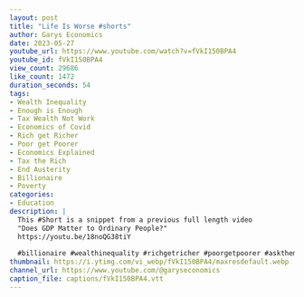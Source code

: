 ```yaml
---
layout: post
title: "Life Is Worse #shorts"
author: Garys Economics
date: 2023-05-27
youtube_url: https://www.youtube.com/watch?v=fVkI150BPA4
youtube_id: fVkI150BPA4
view_count: 29686
like_count: 1472
duration_seconds: 54
tags:
- Wealth Inequality
- Enough is Enough
- Tax Wealth Not Work
- Economics of Covid
- Rich get Richer
- Poor get Poorer
- Economics Explained
- Tax the Rich
- End Austerity
- Billionaire
- Poverty
categories:
- Education
description: |
  This #Short is a snippet from a previous full length video 
  "Does GDP Matter to Ordinary People?" 
  https://youtu.be/18noQG38tiY
  
  #billionaire #wealthinequality #richgetricher #poorgetpoorer #askthem   #enoughisenough #assets #governmentdebt #moneyisatoken #whatismoney #700billion #inflation #costoflivingcrisis #whereisthemoney #showmethemoney #gdp
thumbnail: https://i.ytimg.com/vi_webp/fVkI150BPA4/maxresdefault.webp
channel_url: https://www.youtube.com/@garyseconomics
caption_file: captions/fVkI150BPA4.vtt
---
```

